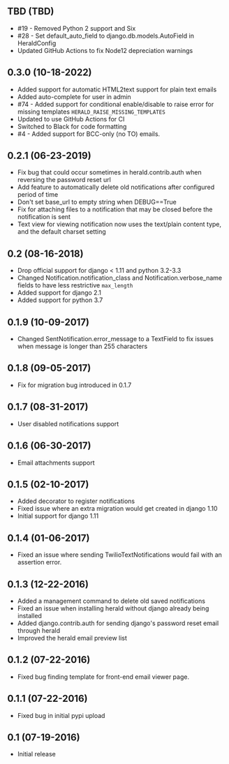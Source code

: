 ## TBD (TBD)
- #19 - Removed Python 2 support and Six
- #28 - Set default_auto_field to django.db.models.AutoField in HeraldConfig
- Updated GitHub Actions to fix Node12 depreciation warnings


## 0.3.0 (10-18-2022)
- Added support for automatic HTML2text support for plain text emails
- Added auto-complete for user in admin
- #74 - Added support for conditional enable/disable to raise error for missing templates `HERALD_RAISE_MISSING_TEMPLATES`
- Updated to use GitHub Actions for CI
- Switched to Black for code formatting
- #4 - Added support for BCC-only (no TO) emails.


## 0.2.1 (06-23-2019)
- Fix bug that could occur sometimes in herald.contrib.auth when reversing the password reset url
- Add feature to automatically delete old notifications after configured period of time
- Don't set base_url to empty string when DEBUG==True
- Fix for attaching files to a notification that may be closed before the notification is sent
- Text view for viewing notification now uses the text/plain content type, and the default charset setting


## 0.2 (08-16-2018)
- Drop official support for django < 1.11 and python 3.2-3.3
- Changed Notification.notification_class and Notification.verbose_name fields to have less restrictive `max_length`
- Added support for django 2.1
- Added support for python 3.7


## 0.1.9 (10-09-2017)
- Changed SentNotification.error_message to a TextField to fix issues when message is longer than 255 characters


## 0.1.8 (09-05-2017)
- Fix for migration bug introduced in 0.1.7


## 0.1.7 (08-31-2017)
- User disabled notifications support


## 0.1.6 (06-30-2017)
- Email attachments support


## 0.1.5 (02-10-2017)
- Added decorator to register notifications
- Fixed issue where an extra migration would get created in django 1.10
- Initial support for django 1.11


## 0.1.4 (01-06-2017)
- Fixed an issue where sending TwilioTextNotifications would fail with an assertion error.


## 0.1.3 (12-22-2016)
- Added a management command to delete old saved notifications
- Fixed an issue when installing herald without django already being installed
- Added django.contrib.auth for sending django's password reset email through herald
- Improved the herald email preview list


## 0.1.2 (07-22-2016)
- Fixed bug finding template for front-end email viewer page.


## 0.1.1 (07-22-2016)
- Fixed bug in initial pypi upload


## 0.1 (07-19-2016)
- Initial release

